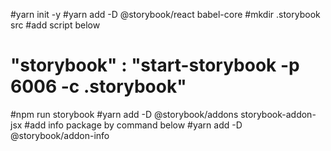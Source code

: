 #yarn init -y
#yarn add -D @storybook/react babel-core
#mkdir .storybook src
#add script below
# "storybook" : "start-storybook -p 6006 -c .storybook"
#npm run storybook
#yarn add -D @storybook/addons storybook-addon-jsx
#add info package by command below
#yarn add -D @storybook/addon-info